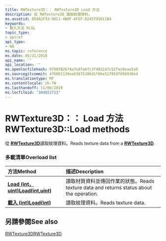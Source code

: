 ```yaml
---
title: RWTexture3D：： RWTexture3D Load 方法
description: 從 RWTexture3D 讀取紋理資料。
ms.assetid: 850A2F93-96C1-4B6F-AFEF-D245791611B4
keywords:
- 載入方法 HLSL
topic_type:
- apiref
api_type:
- NA
ms.topic: reference
ms.date: 05/31/2018
api_name: ''
api_location: ''
ms.openlocfilehash: 9790f82674a7e87a6fc3f48d147c52fac8eae5a9
ms.sourcegitcommit: 476861130ea63675206d1f06e517059705b930ed
ms.translationtype: MT
ms.contentlocale: zh-TW
ms.lasthandoff: 11/06/2019
ms.locfileid: "104022713"
---
```

# <a name="rwtexture3dload-methods"></a><span data-ttu-id="81c97-104">RWTexture3D：： Load 方法</span><span class="sxs-lookup"><span data-stu-id="81c97-104">RWTexture3D::Load methods</span></span>

<span data-ttu-id="81c97-105">從 [**RWTexture3D**](sm5-object-rwtexture3d.md)讀取紋理資料。</span><span class="sxs-lookup"><span data-stu-id="81c97-105">Reads texture data from a [**RWTexture3D**](sm5-object-rwtexture3d.md).</span></span>

### <a name="overload-list"></a><span data-ttu-id="81c97-106">多載清單</span><span class="sxs-lookup"><span data-stu-id="81c97-106">Overload list</span></span>



| <span data-ttu-id="81c97-107">方法</span><span class="sxs-lookup"><span data-stu-id="81c97-107">Method</span></span>                                                 | <span data-ttu-id="81c97-108">描述</span><span class="sxs-lookup"><span data-stu-id="81c97-108">Description</span></span>                                                           |
|:-------------------------------------------------------|:----------------------------------------------------------------------|
| [<span data-ttu-id="81c97-109">**Load (int，uint)**</span><span class="sxs-lookup"><span data-stu-id="81c97-109">**Load(int,uint)**</span></span>](rwtexture3d-load-float-uint-.md) | <span data-ttu-id="81c97-110">讀取材質資料並傳回作業的狀態。</span><span class="sxs-lookup"><span data-stu-id="81c97-110">Reads texture data and returns status about the operation.</span></span><br/> |
| [<span data-ttu-id="81c97-111">**載入 (int)**</span><span class="sxs-lookup"><span data-stu-id="81c97-111">**Load(int)**</span></span>](rwtexture3d-load-float-.md)           | <span data-ttu-id="81c97-112">讀取紋理資料。</span><span class="sxs-lookup"><span data-stu-id="81c97-112">Reads texture data.</span></span><br/>                                        |



## <a name="see-also"></a><span data-ttu-id="81c97-113">另請參閱</span><span class="sxs-lookup"><span data-stu-id="81c97-113">See also</span></span>

<dl> <dt>

[<span data-ttu-id="81c97-114">RWTexture3D</span><span class="sxs-lookup"><span data-stu-id="81c97-114">RWTexture3D</span></span>](sm5-object-rwtexture3d.md)
</dt> </dl>

 

 





